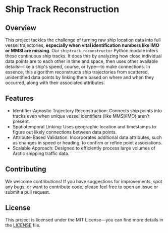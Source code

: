 # Ship Track Reconstruction

## Overview

This project tackles the challenge of turning raw ship location data into full vessel trajectories, **especially when vital identification numbers like IMO or MMSI are missing**. Our `shiptrack_reconstructor` Python module infers these continuous ship tracks. It does this by analyzing how close individual data points are to each other in time and space, then uses other available details—like a ship's speed, course, or type—to make connections. In essence, this algorithm reconstructs ship trajectories from scattered, unidentified data points by linking them based on where and when they occurred, along with their associated attributes.

## Features

- Identifier-Agnostic Trajectory Reconstruction: Connects ship points into tracks even when unique vessel identifiers (like MMSI/IMO) aren't present.
- Spatiotemporal Linking: Uses geographic location and timestamps to figure out likely connections between data points.
- Attribute-Based Validation: Incorporates additional data attributes, such as changes in speed or heading, to confirm or refine point associations.
- Scalable Approach: Designed to efficiently process large volumes of Arctic shipping traffic data.

## Contributing

We welcome contributions! If you have suggestions for improvements, spot any bugs, or want to contribute code, please feel free to open an issue or submit a pull request.

## License

This project is licensed under the MIT License—you can find more details in the [LICENSE](LICENSE) file.
